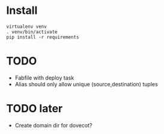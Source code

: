 # Install
    virtualenv venv
    . venv/bin/activate
    pip install -r requirements

# TODO
- Fabfile with deploy task
- Alias should only allow unique (source,destination) tuples

# TODO later
- Create domain dir for dovecot?
